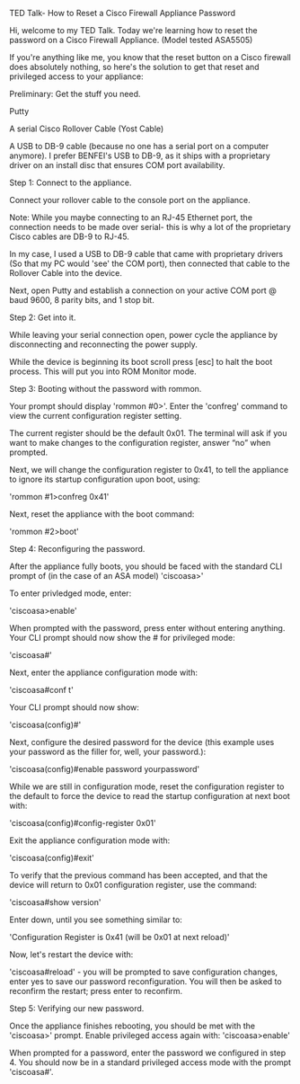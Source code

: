 TED Talk- How to Reset a Cisco Firewall Appliance Password 

Hi, welcome to my TED Talk. Today we're learning how to reset the password on a Cisco Firewall Appliance. (Model tested ASA5505) 

If you're anything like me, you know that the reset button on a Cisco firewall does absolutely nothing, so here's the solution to get that reset and privileged access to your appliance: 

Preliminary: Get the stuff you need. 

Putty 

A serial Cisco Rollover Cable (Yost Cable) 

A USB to DB-9 cable (because no one has a serial port on a computer anymore). I prefer BENFEI's USB to DB-9, as it ships with a proprietary driver on an install disc that ensures COM port availability. 

Step 1: Connect to the appliance. 

Connect your rollover cable to the console port on the appliance. 

Note: While you maybe connecting to an RJ-45 Ethernet port, the connection needs to be made over serial- this is why a lot of the proprietary Cisco cables are DB-9 to RJ-45. 

In my case, I used a USB to DB-9 cable that came with proprietary drivers (So that my PC would 'see' the COM port), then connected that cable to the Rollover Cable into the device. 

Next, open Putty and establish a connection on your active COM port @ baud 9600, 8 parity bits, and 1 stop bit. 

Step 2: Get into it. 

While leaving your serial connection open, power cycle the appliance by disconnecting and reconnecting the power supply. 

While the device is beginning its boot scroll press [esc] to halt the boot process. This will put you into ROM Monitor mode. 

Step 3: Booting without the password with rommon. 

Your prompt should display 'rommon #0>'. Enter the 'confreg' command to view the current configuration register setting. 

The current register should be the default 0x01. The terminal will ask if you want to make changes to the configuration register, answer “no” when prompted. 

Next, we will change the configuration register to 0x41, to tell the appliance to ignore its startup configuration upon boot, using: 

'rommon #1>confreg 0x41' 

Next, reset the appliance with the boot command: 

'rommon #2>boot' 

Step 4: Reconfiguring the password. 

After the appliance fully boots, you should be faced with the standard CLI prompt of (in the case of an ASA model) 'ciscoasa>' 

To enter privledged mode, enter: 

'ciscoasa>enable' 

When prompted with the password, press enter without entering anything. Your CLI prompt should now show the # for privileged mode: 

'ciscoasa#' 

Next, enter the appliance configuration mode with: 

'ciscoasa#conf t' 

Your CLI prompt should now show: 

'ciscoasa(config)#' 

Next, configure the desired password for the device (this example uses your password as the filler for, well, your password.): 

'ciscoasa(config)#enable password yourpassword' 

While we are still in configuration mode, reset the configuration register to the default to force the device to read the startup configuration at next boot with: 

'ciscoasa(config)#config-register 0x01' 

Exit the appliance configuration mode with: 

'ciscoasa(config)#exit' 

To verify that the previous command has been accepted, and that the device will return to 0x01 configuration register, use the command: 

'ciscoasa#show version' 

Enter down, until you see something similar to: 

'Configuration Register is 0x41 (will be 0x01 at next reload)' 

Now, let's restart the device with: 

'ciscoasa#reload' - you will be prompted to save configuration changes, enter yes to save our password reconfiguration. You will then be asked to reconfirm the restart; press enter to reconfirm. 

Step 5: Verifying our new password. 

Once the appliance finishes rebooting, you should be met with the 'ciscoasa>' prompt. Enable privileged access again with: 'ciscoasa>enable' 

When prompted for a password, enter the password we configured in step 4. You should now be in a standard privileged access mode with the prompt 'ciscoasa#'. 
